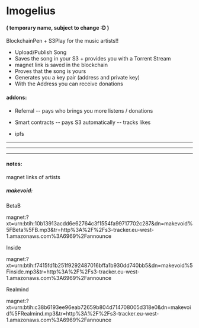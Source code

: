 # Imogelius
#### ( temporary name, subject to change :D )


BlockchainPen + S3Play for the music artists!!

- Upload/Publish Song
- Saves the song in your S3 + provides you with a Torrent Stream
- magnet link is saved in the blockchain
- Proves that the song is yours
- Generates you a key pair (address and private key)
- With the Address you can receive donations



#### addons:

- Referral
-- pays who brings you more listens / donations


- Smart contracts
-- pays S3 automatically
-- tracks likes

- ipfs

---

---

---


#### notes:

magnet links of artists

##### makevoid:

BetaB

magnet:?xt=urn:btih:10b13913acdd6e62764c3f1554fa99717702c287&dn=makevoid%5FBeta%5FB.mp3&tr=http%3A%2F%2Fs3-tracker.eu-west-1.amazonaws.com%3A6969%2Fannounce

Inside

magnet:?xt=urn:btih:f7415fd1b251f9292487016bffa1b930dd740bb5&dn=makevoid%5Finside.mp3&tr=http%3A%2F%2Fs3-tracker.eu-west-1.amazonaws.com%3A6969%2Fannounce

Realmind

magnet:?xt=urn:btih:c38b6193ee96eab72659b804d714708005d318e0&dn=makevoid%5FRealmind.mp3&tr=http%3A%2F%2Fs3-tracker.eu-west-1.amazonaws.com%3A6969%2Fannounce

